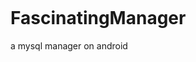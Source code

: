![![](https://img.shields.io/badge/State-developing-yellowgreen.svg)](https://mathdriver.github.io)
# FascinatingManager
a mysql manager on android
